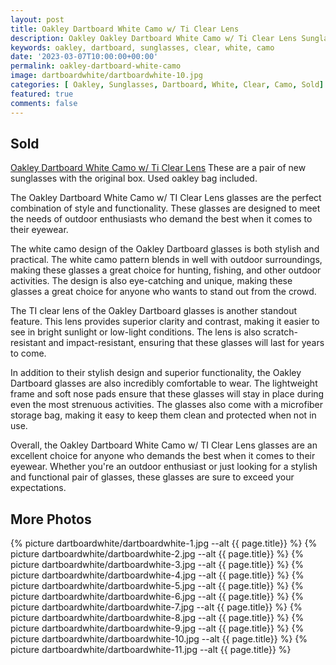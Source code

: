```yaml
---
layout: post
title: Oakley Dartboard White Camo w/ Ti Clear Lens
description: Oakley Oakley Dartboard White Camo w/ Ti Clear Lens Sunglasses for sale, available on eBay. 
keywords: oakley, dartboard, sunglasses, clear, white, camo
date: '2023-03-07T10:00:00+00:00'
permalink: oakley-dartboard-white-camo
image: dartboardwhite/dartboardwhite-10.jpg
categories: [ Oakley, Sunglasses, Dartboard, White, Clear, Camo, Sold]
featured: true
comments: false 
---
```

## Sold
[Oakley Dartboard White Camo w/ Ti Clear Lens](#) These are a pair of new sunglasses with the original box. Used oakley bag included.

The Oakley Dartboard White Camo w/ TI Clear Lens glasses are the perfect combination of style and functionality. These glasses are designed to meet the needs of outdoor enthusiasts who demand the best when it comes to their eyewear.

The white camo design of the Oakley Dartboard glasses is both stylish and practical. The white camo pattern blends in well with outdoor surroundings, making these glasses a great choice for hunting, fishing, and other outdoor activities. The design is also eye-catching and unique, making these glasses a great choice for anyone who wants to stand out from the crowd.

The TI clear lens of the Oakley Dartboard glasses is another standout feature. This lens provides superior clarity and contrast, making it easier to see in bright sunlight or low-light conditions. The lens is also scratch-resistant and impact-resistant, ensuring that these glasses will last for years to come.

In addition to their stylish design and superior functionality, the Oakley Dartboard glasses are also incredibly comfortable to wear. The lightweight frame and soft nose pads ensure that these glasses will stay in place during even the most strenuous activities. The glasses also come with a microfiber storage bag, making it easy to keep them clean and protected when not in use.

Overall, the Oakley Dartboard White Camo w/ TI Clear Lens glasses are an excellent choice for anyone who demands the best when it comes to their eyewear. Whether you're an outdoor enthusiast or just looking for a stylish and functional pair of glasses, these glasses are sure to exceed your expectations.

## More Photos
{% picture dartboardwhite/dartboardwhite-1.jpg --alt {{ page.title}}  %}
{% picture dartboardwhite/dartboardwhite-2.jpg --alt {{ page.title}}  %}
{% picture dartboardwhite/dartboardwhite-3.jpg --alt {{ page.title}}  %}
{% picture dartboardwhite/dartboardwhite-4.jpg --alt {{ page.title}}  %}
{% picture dartboardwhite/dartboardwhite-5.jpg --alt {{ page.title}}  %}
{% picture dartboardwhite/dartboardwhite-6.jpg --alt {{ page.title}}  %}
{% picture dartboardwhite/dartboardwhite-7.jpg --alt {{ page.title}}  %}
{% picture dartboardwhite/dartboardwhite-8.jpg --alt {{ page.title}}  %}
{% picture dartboardwhite/dartboardwhite-9.jpg --alt {{ page.title}}  %}
{% picture dartboardwhite/dartboardwhite-10.jpg --alt {{ page.title}}  %}
{% picture dartboardwhite/dartboardwhite-11.jpg --alt {{ page.title}}  %}
